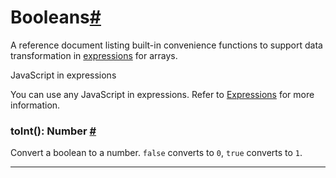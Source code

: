 [](https://github.com/n8n-io/n8n-docs/edit/main/docs/code/builtin/data-transformation-functions/booleans.md "Edit this page")

# Booleans[#](#booleans "Permanent link")

A reference document listing built-in convenience functions to support data transformation in [expressions](../../../../glossary/#expression-n8n) for arrays.

JavaScript in expressions

You can use any JavaScript in expressions. Refer to [Expressions](../../../expressions/) for more information.

### toInt(): Number [#](#boolean-toInt "Permanent link")

Convert a boolean to a number. `false` converts to `0`, `true` converts to `1`.

* * *